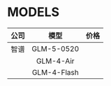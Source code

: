 # MODELS

| 公司 |    模型     | 价格 |
| :--: | :---------: | :--: |
| 智谱 | GLM-5-0520  |      |
|      |  GLM-4-Air  |      |
|      | GLM-4-Flash |      |
